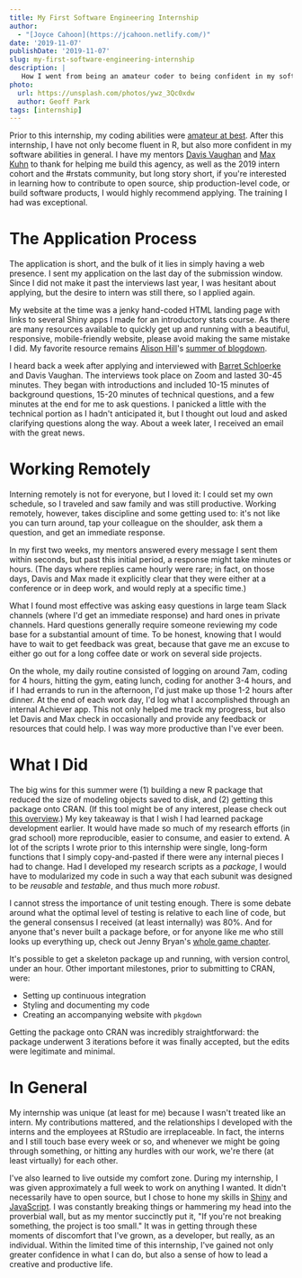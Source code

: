 ```yaml
---
title: My First Software Engineering Internship
author:
  - "[Joyce Cahoon](https://jcahoon.netlify.com/)"
date: '2019-11-07'
publishDate: '2019-11-07'
slug: my-first-software-engineering-internship
description: |
   How I went from being an amateur coder to being confident in my software development abilities.
photo:
  url: https://unsplash.com/photos/ywz_3Qc0xdw
  author: Geoff Park
tags: [internship]
---
```


Prior to this internship, my coding abilities were [amateur at best][first-reflection]. After this internship, I have not only become fluent in R, but also more confident in my software abilities in general. I have my mentors [Davis Vaughan][vaughan] and [Max Kuhn][kuhn] to thank for helping me build this agency, as well as the 2019 intern cohort and the #rstats community, but long story short, if you're interested in learning how to contribute to open source, ship production-level code, or build software products, I would highly recommend applying. The training I had was exceptional. 

# The Application Process

The application is short, and the bulk of it lies in simply having a web presence. I sent my application on the last day of the submission window. Since I did not make it past the interviews last year, I was hesitant about applying, but the desire to intern was still there, so I applied again.

My website at the time was a jenky hand-coded HTML landing page with links to several Shiny apps I made for an introductory stats course. As there are many resources available to quickly get up and running with a beautiful, responsive, mobile-friendly website, please avoid making the same mistake I did. My favorite resource remains [Alison Hill][hill]'s [summer of blogdown][summer-blogdown]. 

I heard back a week after applying and interviewed with [Barret Schloerke][schloerke] and Davis Vaughan. The interviews took place on Zoom and lasted 30-45 minutes. They began with introductions and included 10-15 minutes of background questions, 15-20 minutes of technical questions, and a few minutes at the end for me to ask questions. I panicked a little with the technical portion as I hadn't anticipated it, but I thought out loud and asked clarifying questions along the way. About a week later, I received an email with the great news.

# Working Remotely

Interning remotely is not for everyone, but I loved it: I could set my own schedule, so I traveled and saw family and was still productive. Working remotely, however, takes discipline and some getting used to: it's not like you can turn around, tap your colleague on the shoulder, ask them a question, and get an immediate response.

In my first two weeks, my mentors answered every message I sent them within seconds, but past this initial period, a response might take minutes or hours. (The days where replies came hourly were rare; in fact, on those days, Davis and Max made it explicitly clear that they were either at a conference or in deep work, and would reply at a specific time.)

What I found most effective was asking easy questions in large team Slack channels (where I'd get an immediate response) and hard ones in private channels. Hard questions generally require someone reviewing my code base for a substantial amount of time. To be honest, knowing that I would have to wait to get feedback was great, because that gave me an excuse to either go out for a long coffee date or work on several side projects.

On the whole, my daily routine consisted of logging on around 7am, coding for 4 hours, hitting the gym, eating lunch, coding for another 3-4 hours, and if I had errands to run in the afternoon, I'd just make up those 1-2 hours after dinner. At the end of each work day, I'd log what I accomplished through an internal Achiever app. This not only helped me track my progress, but also let Davis and Max check in occasionally and provide any feedback or resources that could help. I was way more productive than I've ever been.

# What I Did

The big wins for this summer were (1) building a new R package that reduced the size of modeling objects saved to disk, and (2) getting this package onto CRAN. (If this tool might be of any interest, please check out [this overview][model-butcher].) My key takeaway is that I wish I had learned package development earlier. It would have made so much of my research efforts (in grad school) more reproducible, easier to consume, and easier to extend. A lot of the scripts I wrote prior to this internship were single, long-form functions that I simply copy-and-pasted if there were any internal pieces I had to change. Had I developed my research scripts as a *package*, I would have to modularized my code in such a way that each subunit was designed to be *reusable* and *testable*, and thus much more *robust*.

I cannot stress the importance of unit testing enough. There is some debate around what the optimal level of testing is relative to each line of code, but the general consensus I received (at least internally) was 80%. And for anyone that's never built a package before, or for anyone like me who still looks up everything up, check out Jenny Bryan's [whole game chapter][whole-game].

It's possible to get a skeleton package up and running, with version control, under an hour. Other important milestones, prior to submitting to CRAN, were:

- Setting up continuous integration
- Styling and documenting my code
- Creating an accompanying website with `pkgdown`

Getting the package onto CRAN was incredibly straightforward: the package underwent 3 iterations before it was finally accepted, but the edits were legitimate and minimal. 

# In General

My internship was unique (at least for me) because I wasn't treated like an intern. My contributions mattered, and the relationships I developed with the interns and the employees at RStudio are irreplaceable. In fact, the interns and I still touch base every week or so, and whenever we might be going through something, or hitting any hurdles with our work, we're there (at least virtually) for each other. 

I've also learned to live outside my comfort zone. During my internship, I was given approximately a full week to work on anything I wanted. It didn't necessarily have to open source, but I chose to hone my skills in [Shiny][shiny] and [JavaScript][js4ds]. I was constantly breaking things or hammering my head into the proverbial wall, but as my mentor succinctly put it, "If you're not breaking something, the project is too small." It was in getting through these moments of discomfort that I've grown, as a developer, but really, as an individual. Within the limited time of this internship, I've gained not only greater confidence in what I can do, but also a sense of how to lead a creative and productive life.

[first-reflection]: https://jcahoon.netlify.com/post/2019/06/16/first-two-weeks-this-summer-at-rstudio/
[vaughan]: https://blog.davisvaughan.com/
[kuhn]: https://twitter.com/topepos
[hill]: https://alison.rbind.io/
[summer-blogdown]: https://summer-of-blogdown.netlify.com/
[schloerke]: http://schloerke.com/
[model-butcher]: https://jcahoon.netlify.com/post/2019/08/08/model-butcher/
[whole-game]: https://r-pkgs.org/whole-game.html
[shiny]: https://mastering-shiny.org/
[js4ds]: http://js4ds.org/

